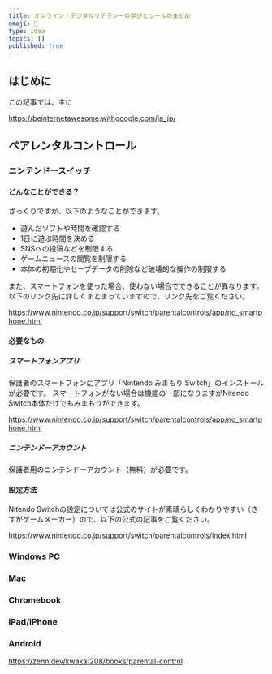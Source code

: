 ```yaml
---
title: オンライン・デジタルリテラシーの学びとツールのまとめ
emoji: 🔡
type: idea
topics: []
published: true
---
```

## はじめに
この記事では、主に




https://beinternetawesome.withgoogle.com/ja_jp/



## ペアレンタルコントロール


### ニンテンドースイッチ
#### どんなことができる？
ざっくりですが、以下のようなことができます。

- 遊んだソフトや時間を確認する
- 1日に遊ぶ時間を決める
- SNSへの投稿などを制限する
- ゲームニュースの閲覧を制限する
- 本体の初期化やセーブデータの削除など破壊的な操作の制限する

また、スマートフォンを使った場合、使わない場合でできることが異なります。以下のリンク先に詳しくまとまっていますので、リンク先をご覧ください。

https://www.nintendo.co.jp/support/switch/parentalcontrols/app/no_smartphone.html

#### 必要なもの
##### スマートフォンアプリ 
保護者のスマートフォンにアプリ「Nintendo みまもり Switch」のインストールが必要です。
スマートフォンがない場合は機能の一部になりますがNitendo Switch本体だけでもみまもりができます。

https://www.nintendo.co.jp/support/switch/parentalcontrols/app/no_smartphone.html

##### ニンテンドーアカウント
保護者用のニンテンドーアカウント（無料）が必要です。

#### 設定方法
Nitendo Switchの設定については公式のサイトが素晴らしくわかりやすい（さすがゲームメーカー）ので、以下の公式の記事をご覧ください。

https://www.nintendo.co.jp/support/switch/parentalcontrols/index.html


### Windows PC

### Mac

### Chromebook


### iPad/iPhone


### Android


https://zenn.dev/kwaka1208/books/parental-control